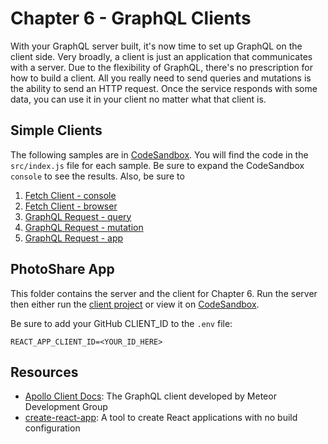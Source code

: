 Chapter 6  - GraphQL Clients
==================
With your GraphQL server built, it's now time to set up GraphQL on the client side. Very broadly, a client is just an application that communicates with a server. Due to the flexibility of GraphQL, there's no prescription for how to build a client. All you really need to send queries and mutations is the ability to send an HTTP request. Once the service responds with some data, you can use it in your client no matter what that client is.

Simple Clients
---------------
The following samples are in [CodeSandbox](https://codesandbox.io). You will find the code in the `src/index.js` file for each sample. Be sure to expand the CodeSandbox `console` to see the results. Also, be sure to 

1. [Fetch Client - console](https://codesandbox.io/s/lyw3vvxmrz)
2. [Fetch Client - browser](https://codesandbox.io/s/62679kz69k)
3. [GraphQL Request - query](https://codesandbox.io/s/j2976vxwx5)
4. [GraphQL Request - mutation](https://codesandbox.io/s/4rn8l12mj4)
5. [GraphQL Request - app](https://codesandbox.io/s/0o8nz79nv)

PhotoShare App
-----
This folder contains the server and the client for Chapter 6. Run the server then either run the [client project](https://github.com/MoonHighway/learning-graphql/tree/master/chapter-06/photo-share-client) or view it on [CodeSandbox](https://codesandbox.io/s/github/MoonHighway/learning-graphql/tree/master/chapter-06/photo-share-client).

Be sure to add your GitHub CLIENT_ID to the `.env` file:

```
REACT_APP_CLIENT_ID=<YOUR_ID_HERE>
```

Resources
-----
* [Apollo Client Docs](https://www.apollographql.com/docs/react/): The GraphQL client developed by Meteor Development Group
* [create-react-app](https://github.com/facebook/create-react-app): A tool to create React applications with no build configuration